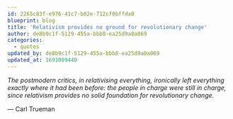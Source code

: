 ```yaml
---
id: 2265c83f-e976-41c7-b02e-712cf0bffda0
blueprint: blog
title: 'Relativism provides no ground for revolutionary change'
author: de8b9c1f-5129-455a-bbb8-ea25d9a0a069
categories:
  - quotes
updated_by: de8b9c1f-5129-455a-bbb8-ea25d9a0a069
updated_at: 1691009440
---
```

*The postmodern critics, in relativising everything, ironically left everything exactly where it had been before: the people in charge were still in charge, since relativism provides no solid foundation for revolutionary change.*

— Carl Trueman